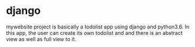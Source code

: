# django
mywebsite project is basically a todolist app using django and python3.6. In this app, the user can create its own todolist and and there is an abstract view as well as full view to it. 
